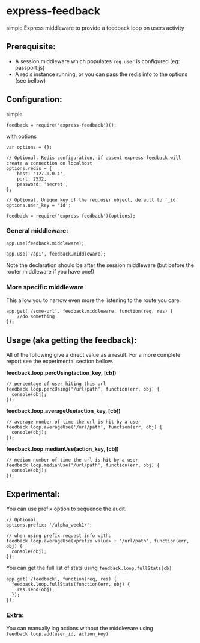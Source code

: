 # express-feedback

simple Express middleware to provide a feedback loop on users activity

## Prerequisite:

* A session middleware which populates `req.user` is configured (eg: passport.js)
* A redis instance running, or you can pass the redis info to the options (see bellow)

## Configuration:

simple

    feedback = require('express-feedback')();

with options

    var options = {};

    // Optional. Redis configuration, if absent express-feedback will create a connection on localhost
    options.redis = {
        host: '127.0.0.1',
        port: 2532,
        password: 'secret',
    };

    // Optional. Unique key of the req.user object, default to '_id'
    options.user_key = 'id';

    feedback = require('express-feedback')(options);

### General middleware:

`app.use(feedback.middleware);`

`app.use('/api', feedback.middleware);`

Note the declaration should be after the session middleware (but before the router middleware if you have one!)

### More specific middleware

This allow you to narrow even more the listening to the route you care.

    app.get('/some-url', feedback.middleware, function(req, res) {
        //do something
    });


## Usage (aka getting the feedback):

All of the following give a direct value as a result. For a more complete report see the experimental section bellow.

**feedback.loop.percUsing(action_key, [cb])**

    // percentage of user hiting this url
    feedback.loop.percUsing('/url/path', function(err, obj) {
      console(obj);
    });

**feedback.loop.averageUse(action_key, [cb])**

    // average number of time the url is hit by a user
    feedback.loop.averageUse('/url/path', function(err, obj) {
      console(obj);
    });

**feedback.loop.medianUse(action_key, [cb])**

    // median number of time the url is hit by a user
    feedback.loop.medianUse('/url/path', function(err, obj) {
      console(obj);
    });

## Experimental:

You can use prefix option to sequence the audit.

    // Optional.
    options.prefix: '/alpha_week1/';

    // when using prefix request info with:
    feedback.loop.averageUse(<prefix value> + '/url/path', function(err, obj) {
      console(obj);
    });

You can get the full list of stats using `feedback.loop.fullStats(cb)`

    app.get('/feedback', function(req, res) {
      feedback.loop.fullStats(function(err, obj) {
        res.send(obj);
      });
    });

### Extra:

You can manually log actions without the middleware using `feedback.loop.add(user_id, action_key)`
